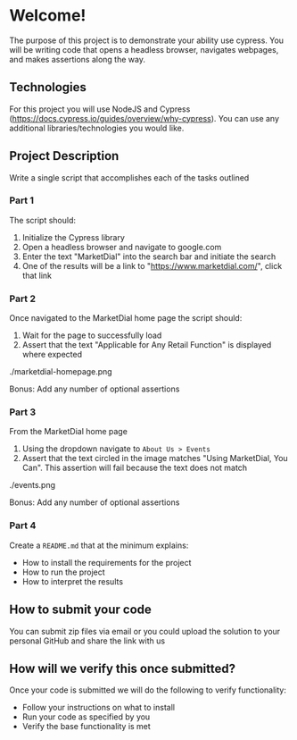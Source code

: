 # Welcome!
The purpose of this project is to demonstrate your ability use cypress. You will be writing code that opens a headless browser, navigates webpages, and makes assertions along the way.

## Technologies
For this project you will use NodeJS and Cypress (https://docs.cypress.io/guides/overview/why-cypress). You can use any additional libraries/technologies you would like.

## Project Description
Write a single script that accomplishes each of the tasks outlined 

### Part 1
The script should:
 1. Initialize the Cypress library 
 2. Open a headless browser and navigate to google.com
 3. Enter the text "MarketDial" into the search bar and initiate the search
 4. One of the results will be a link to "https://www.marketdial.com/", click that link

### Part 2
Once navigated to the MarketDial home page the script should:
 1. Wait for the page to successfully load
 2. Assert that the text "Applicable for Any Retail Function" is displayed where expected

./marketdial-homepage.png

 Bonus: Add any number of optional assertions

### Part 3
From the MarketDial home page
 1. Using the dropdown navigate to `About Us > Events`
 2. Assert that the text circled in the image matches "Using MarketDial, You Can". This assertion will fail because the text does not match

./events.png
 
 Bonus: Add any number of optional assertions

### Part 4
Create a `README.md` that at the minimum explains: 
- How to install the requirements for the project
- How to run the project
- How to interpret the results

## How to submit your code
You can submit zip files via email or you could upload the solution to your personal GitHub and share the link with us

## How will we verify this once submitted?
Once your code is submitted we will do the following to verify functionality:
- Follow your instructions on what to install
- Run your code as specified by you
- Verify the base functionality is met


